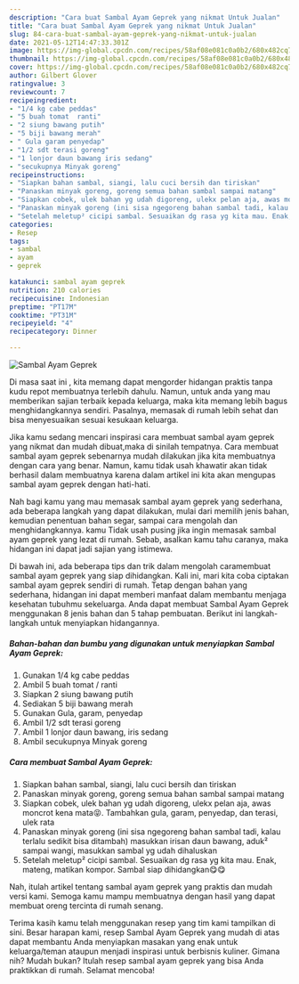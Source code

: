 ```yaml
---
description: "Cara buat Sambal Ayam Geprek yang nikmat Untuk Jualan"
title: "Cara buat Sambal Ayam Geprek yang nikmat Untuk Jualan"
slug: 84-cara-buat-sambal-ayam-geprek-yang-nikmat-untuk-jualan
date: 2021-05-12T14:47:33.301Z
image: https://img-global.cpcdn.com/recipes/58af08e081c0a0b2/680x482cq70/sambal-ayam-geprek-foto-resep-utama.jpg
thumbnail: https://img-global.cpcdn.com/recipes/58af08e081c0a0b2/680x482cq70/sambal-ayam-geprek-foto-resep-utama.jpg
cover: https://img-global.cpcdn.com/recipes/58af08e081c0a0b2/680x482cq70/sambal-ayam-geprek-foto-resep-utama.jpg
author: Gilbert Glover
ratingvalue: 3
reviewcount: 7
recipeingredient:
- "1/4 kg cabe peddas"
- "5 buah tomat  ranti"
- "2 siung bawang putih"
- "5 biji bawang merah"
- " Gula garam penyedap"
- "1/2 sdt terasi goreng"
- "1 lonjor daun bawang iris sedang"
- "secukupnya Minyak goreng"
recipeinstructions:
- "Siapkan bahan sambal, siangi, lalu cuci bersih dan tiriskan"
- "Panaskan minyak goreng, goreng semua bahan sambal sampai matang"
- "Siapkan cobek, ulek bahan yg udah digoreng, ulekx pelan aja, awas moncrot kena mata😝. Tambahkan gula, garam, penyedap, dan terasi, ulek rata"
- "Panaskan minyak goreng (ini sisa ngegoreng bahan sambal tadi, kalau terlalu sedikit bisa ditambah) masukkan irisan daun bawang, aduk² sampai wangi, masukkan sambal yg udah dihaluskan"
- "Setelah meletup² cicipi sambal. Sesuaikan dg rasa yg kita mau. Enak, mateng, matikan kompor. Sambal siap dihidangkan😋😋"
categories:
- Resep
tags:
- sambal
- ayam
- geprek

katakunci: sambal ayam geprek 
nutrition: 210 calories
recipecuisine: Indonesian
preptime: "PT17M"
cooktime: "PT31M"
recipeyield: "4"
recipecategory: Dinner

---
```



![Sambal Ayam Geprek](https://img-global.cpcdn.com/recipes/58af08e081c0a0b2/680x482cq70/sambal-ayam-geprek-foto-resep-utama.jpg)

Di masa  saat ini , kita memang dapat mengorder hidangan praktis tanpa kudu repot membuatnya terlebih dahulu. Namun, untuk anda yang mau memberikan sajian terbaik kepada keluarga, maka kita memang lebih bagus menghidangkannya sendiri. Pasalnya, memasak di rumah lebih sehat dan bisa menyesuaikan sesuai kesukaan keluarga.

Jika kamu sedang mencari inspirasi cara membuat sambal ayam geprek yang nikmat dan mudah dibuat,maka di sinilah tempatnya. Cara membuat sambal ayam geprek  sebenarnya mudah dilakukan jika kita membuatnya dengan cara yang benar. Namun, kamu tidak usah khawatir akan tidak berhasil dalam membuatnya 
karena dalam artikel ini kita akan mengupas sambal ayam geprek dengan hati-hati.  



Nah bagi kamu yang mau memasak sambal ayam geprek yang sederhana, ada beberapa langkah yang dapat dilakukan, mulai dari memilih jenis bahan, kemudian penentuan bahan segar, sampai cara mengolah dan menghidangkannya. kamu Tidak usah pusing jika ingin memasak sambal ayam geprek yang lezat di rumah. Sebab, asalkan kamu  tahu caranya, maka hidangan ini dapat jadi sajian yang istimewa.

Di bawah ini, ada beberapa tips dan trik dalam mengolah caramembuat sambal ayam geprek yang siap dihidangkan. Kali ini, mari kita coba ciptakan sambal ayam geprek sendiri di rumah. Tetap dengan bahan yang sederhana, hidangan ini dapat memberi manfaat dalam membantu menjaga kesehatan tubuhmu sekeluarga. Anda dapat membuat Sambal Ayam Geprek menggunakan 8 jenis bahan dan 5 tahap pembuatan. Berikut ini langkah-langkah untuk menyiapkan hidangannya.

<!--inarticleads1-->

##### Bahan-bahan dan bumbu yang digunakan untuk menyiapkan Sambal Ayam Geprek:

1. Gunakan 1/4 kg cabe peddas
1. Ambil 5 buah tomat / ranti
1. Siapkan 2 siung bawang putih
1. Sediakan 5 biji bawang merah
1. Gunakan  Gula, garam, penyedap
1. Ambil 1/2 sdt terasi goreng
1. Ambil 1 lonjor daun bawang, iris sedang
1. Ambil secukupnya Minyak goreng




<!--inarticleads2-->

##### Cara membuat Sambal Ayam Geprek:

1. Siapkan bahan sambal, siangi, lalu cuci bersih dan tiriskan
1. Panaskan minyak goreng, goreng semua bahan sambal sampai matang
1. Siapkan cobek, ulek bahan yg udah digoreng, ulekx pelan aja, awas moncrot kena mata😝. Tambahkan gula, garam, penyedap, dan terasi, ulek rata
1. Panaskan minyak goreng (ini sisa ngegoreng bahan sambal tadi, kalau terlalu sedikit bisa ditambah) masukkan irisan daun bawang, aduk² sampai wangi, masukkan sambal yg udah dihaluskan
1. Setelah meletup² cicipi sambal. Sesuaikan dg rasa yg kita mau. Enak, mateng, matikan kompor. Sambal siap dihidangkan😋😋




Nah, itulah artikel tentang  sambal ayam geprek  yang praktis dan mudah versi kami. Semoga kamu mampu membuatnya dengan hasil yang dapat membuat oreng tercinta di rumah senang. 

Terima kasih kamu telah menggunakan resep yang tim kami tampilkan di sini. Besar harapan kami, resep  Sambal Ayam Geprek yang mudah di atas dapat membantu Anda menyiapkan masakan yang enak untuk keluarga/teman ataupun menjadi inspirasi untuk berbisnis kuliner. Gimana nih? Mudah bukan? Itulah resep sambal ayam geprek yang bisa Anda praktikkan di rumah. Selamat mencoba!

